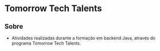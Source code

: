 # Tomorrow Tech Talents

## Sobre
- Atividades realizadas durante a formação em backend Java, através do programa Tomorrow Tech Talents.
